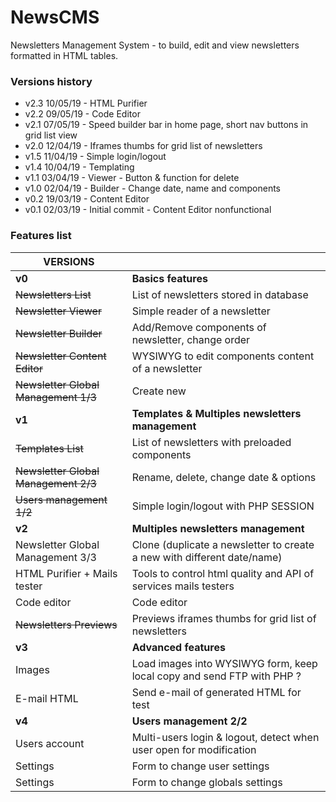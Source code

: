 NewsCMS
=======
Newsletters Management System - to build, edit and view newsletters formatted in HTML tables.

### Versions history
  * v2.3 10/05/19 - HTML Purifier
  * v2.2 09/05/19 - Code Editor
  * v2.1 07/05/19 - Speed builder bar in home page, short nav buttons in grid list view
  * v2.0 12/04/19 - Iframes thumbs for grid list of newsletters
  * v1.5 11/04/19 - Simple login/logout
  * v1.4 10/04/19 - Templating
  * v1.1 03/04/19 - Viewer - Button & function for delete
  * v1.0 02/04/19 - Builder - Change date, name and components
  * v0.2 19/03/19 - Content Editor
  * v0.1 02/03/19 - Initial commit - Content Editor nonfunctional

### Features list
| VERSIONS                             |                                                                        |
|--------------------------------------|------------------------------------------------------------------------|
| **v0**                               | **Basics features**                                                    |
| ~~Newsletters List~~                 | List of newsletters stored in database                                 |
| ~~Newsletter Viewer~~                | Simple reader of a newsletter                                          |
| ~~Newsletter Builder~~               | Add/Remove components of newsletter, change order                      |
| ~~Newsletter Content Editor~~        | WYSIWYG to edit components content of a newsletter                     |
| ~~Newsletter Global Management 1/3~~ | Create new                                                             |
| **v1**                               | **Templates & Multiples newsletters management**                       |
| ~~Templates List~~                   | List of newsletters with preloaded components                          |
| ~~Newsletter Global Management 2/3~~ | Rename, delete, change date & options                                  |
| ~~Users management 1/2~~             | Simple login/logout with PHP SESSION                                   |
| **v2**                               | **Multiples newsletters management**                                   |
| Newsletter Global Management 3/3     | Clone (duplicate a newsletter to create a new with different date/name)|
| HTML Purifier + Mails tester         | Tools to control html quality and API of services mails testers        |
| Code editor                          | Code editor                                                            |
| ~~Newsletters Previews~~             | Previews iframes thumbs for grid list of newsletters                   |
| **v3**                               | **Advanced features**                                                  |
| Images                               | Load images into WYSIWYG form, keep local copy and send FTP with PHP ? |
| E-mail HTML                          | Send e-mail of generated HTML for test                                 |
| **v4**                               | **Users management 2/2**                                               |
| Users account                        | Multi-users login & logout, detect when user open for modification     |
| Settings                             | Form to change user settings                                           |
| Settings                             | Form to change globals settings                                        |
